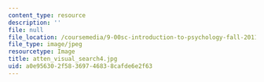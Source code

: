 ```yaml
---
content_type: resource
description: ''
file: null
file_location: /coursemedia/9-00sc-introduction-to-psychology-fall-2011/a0e956302f58369746838cafde6e2f63_atten_visual_search4.jpg
file_type: image/jpeg
resourcetype: Image
title: atten_visual_search4.jpg
uid: a0e95630-2f58-3697-4683-8cafde6e2f63
---
```

